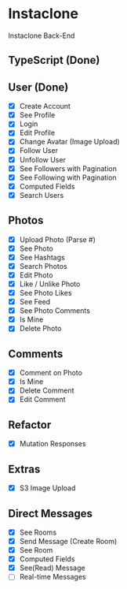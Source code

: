 # Instaclone

Instaclone Back-End

## TypeScript (Done)

## User (Done)

- [x] Create Account
- [x] See Profile
- [x] Login
- [x] Edit Profile
- [x] Change Avatar (Image Upload)
- [x] Follow User
- [x] Unfollow User
- [x] See Followers with Pagination
- [x] See Following with Pagination
- [x] Computed Fields
- [x] Search Users

## Photos

- [x] Upload Photo (Parse #)
- [x] See Photo
- [x] See Hashtags
- [x] Search Photos
- [x] Edit Photo
- [x] Like / Unlike Photo
- [x] See Photo Likes
- [x] See Feed
- [x] See Photo Comments
- [x] Is Mine
- [x] Delete Photo

## Comments

- [x] Comment on Photo
- [x] Is Mine
- [x] Delete Comment
- [x] Edit Comment

## Refactor

- [x] Mutation Responses

## Extras

- [x] S3 Image Upload

## Direct Messages

- [x] See Rooms
- [x] Send Message (Create Room)
- [x] See Room
- [x] Computed Fields
- [x] See(Read) Message
- [ ] Real-time Messages
